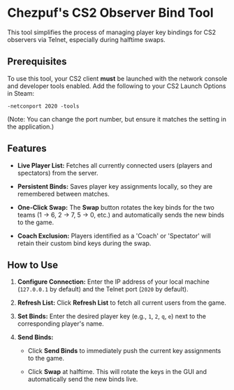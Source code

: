 
# Chezpuf's CS2 Observer Bind Tool

This tool simplifies the process of managing player key bindings for CS2 observers via Telnet, especially during halftime swaps.

## Prerequisites

To use this tool, your CS2 client **must** be launched with the network console and developer tools enabled. Add the following to your CS2 Launch Options in Steam:

```
-netconport 2020 -tools

```

(Note: You can change the port number, but ensure it matches the setting in the application.)

## Features

-   **Live Player List:** Fetches all currently connected users (players and spectators) from the server.
    
-   **Persistent Binds:** Saves player key assignments locally, so they are remembered between matches.
    
-   **One-Click Swap:** The **Swap** button rotates the key binds for the two teams (1 → 6, 2 → 7, 5 → 0, etc.) and automatically sends the new binds to the game.
    
-   **Coach Exclusion:** Players identified as a 'Coach' or 'Spectator' will retain their custom bind keys during the swap.
    

## How to Use

1.  **Configure Connection:** Enter the IP address of your local machine (`127.0.0.1` by default) and the Telnet port (`2020` by default).
    
2.  **Refresh List:** Click **Refresh List** to fetch all current users from the game.
    
3.  **Set Binds:** Enter the desired player key (e.g., `1`, `2`, `q`, `e`) next to the corresponding player's name.
    
4.  **Send Binds:**
    
    -   Click **Send Binds** to immediately push the current key assignments to the game.
        
    -   Click **Swap** at halftime. This will rotate the keys in the GUI and automatically send the new binds live.
